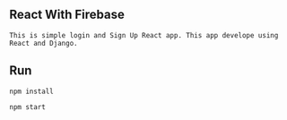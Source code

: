 ## React With Firebase
```
This is simple login and Sign Up React app. This app develope using React and Django.
```
## Run
```
npm install
```
```
npm start
```
